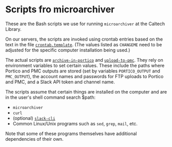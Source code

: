 Scripts fro microarchiver
=========================

These are the Bash scripts we use for running `microarchiver` at the Caltech Library.

On our servers, the scripts are invoked using crontab entries based on the text in the file [`crontab.template`](crontab.template).  (The values listed as `CHANGEME` need to be adjusted for the specific computer installation being used.)

The actual scripts are [`archive-in-portico`](archive-in-portico) and [`upload-to-pmc`](upload-to-pmc).  They rely on environment variables to set certain values.  These include the paths where Portico and PMC outputs are stored (set by variables `PORTICO_OUTPUT` and `PMC_OUTPUT`), the account names and passwords for FTP uploads to Portico and PMC, and a Slack API token and channel name.

The scripts assume that certain things are installed on the computer and are in the user's shell command search $path:

* `microarchiver`
* `curl`
* (optional) [`slack-cli`](https://github.com/rockymadden/slack-cli)
* Common Linux/Unix programs such as `sed`, `grep`, `mail`, etc.

Note that some of these programs themselves have additional dependencies of their own.
